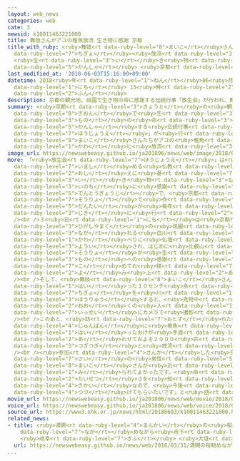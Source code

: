 ```yaml
---
layout: web_news
categories: web
cate: 3
newsid: k10011463221000
title: 舞妓さんがアユの稚魚放流 生き物に感謝 京都
title_with_ruby: <ruby>舞妓<rt data-ruby-level="8">まいこ</rt></ruby>さんがアユの<ruby>稚魚<rt
  data-ruby-level="7">ちぎょ</rt></ruby><ruby>放流<rt data-ruby-level="3">ほうりゅう</rt></ruby>
  <ruby>生<rt data-ruby-level="3">い</rt></ruby>き<ruby>物<rt data-ruby-level="3">もの</rt></ruby>に<ruby>感謝<rt
  data-ruby-level="5">かんしゃ</rt></ruby> <ruby>京都<rt data-ruby-level="3">きょうと</rt></ruby>
last_modified_at: '2018-06-03T15:16:00+09:00'
datetime: 2018<ruby>年<rt data-ruby-level="1">ねん</rt></ruby>06<ruby>月<rt data-ruby-level="1">がつ</rt></ruby>03<ruby>日<rt
  data-ruby-level="1">にち</rt></ruby> 15<ruby>時<rt data-ruby-level="2">じ</rt></ruby>16<ruby>分<rt
  data-ruby-level="2">ふん</rt></ruby>
description: 京都の観光地、祇園で生き物の命に感謝する伝統行事「放生会」が行われ、舞妓さんたちがアユの稚魚を川に放流しました。
summary: <ruby>京都<rt data-ruby-level="3">きょうと</rt></ruby>の<ruby>観光地<rt data-ruby-level="4">かんこうち</rt></ruby>、<ruby>祇園<rt
  data-ruby-level="8">ぎおん</rt></ruby>で<ruby>生<rt data-ruby-level="3">い</rt></ruby>き<ruby>物<rt
  data-ruby-level="3">もの</rt></ruby>の<ruby>命<rt data-ruby-level="3">いのち</rt></ruby>に<ruby>感謝<rt
  data-ruby-level="5">かんしゃ</rt></ruby>する<ruby>伝統行事<rt data-ruby-level="5">でんとうぎょうじ</rt></ruby>「<ruby>放生会<rt
  data-ruby-level="7">ほうじょうえ</rt></ruby>」が<ruby>行<rt data-ruby-level="2">おこな</rt></ruby>われ、<ruby>舞妓<rt
  data-ruby-level="8">まいこ</rt></ruby>さんたちがアユの<ruby>稚魚<rt data-ruby-level="7">ちぎょ</rt></ruby>を<ruby>川<rt
  data-ruby-level="1">かわ</rt></ruby>に<ruby>放流<rt data-ruby-level="3">ほうりゅう</rt></ruby>しました。
image_url: https://newswebeasy.github.io/ja201806/news/web/image/2018/06/03/K10011463221_1806031510_1806031516_01_02.jpg
more: 「<ruby>放生会<rt data-ruby-level="7">ほうじょうえ</rt></ruby>」は<ruby>殺生<rt data-ruby-level="7">せっしょう</rt></ruby>を<ruby>戒<rt
  data-ruby-level="7">いまし</rt></ruby>める<ruby>仏教<rt data-ruby-level="5">ぶっきょう</rt></ruby>の<ruby>教<rt
  data-ruby-level="2">おし</rt></ruby>えに<ruby>基<rt data-ruby-level="7">もと</rt></ruby>づいて、<ruby>生<rt
  data-ruby-level="3">い</rt></ruby>き<ruby>物<rt data-ruby-level="3">もの</rt></ruby>の<ruby>命<rt
  data-ruby-level="3">いのち</rt></ruby>に<ruby>感謝<rt data-ruby-level="5">かんしゃ</rt></ruby>する<ruby>伝統行事<rt
  data-ruby-level="5">でんとうぎょうじ</rt></ruby>で、<ruby>京都<rt data-ruby-level="3">きょうと</rt></ruby>では<ruby>僧侶<rt
  data-ruby-level="7">そうりょ</rt></ruby>で<ruby>作<rt data-ruby-level="2">つく</rt></ruby>る<ruby>団体<rt
  data-ruby-level="5">だんたい</rt></ruby>が<ruby>毎年<rt data-ruby-level="2">まいとし</rt></ruby>この<ruby>時期<rt
  data-ruby-level="3">じき</rt></ruby>に<ruby>行<rt data-ruby-level="2">おこな</rt></ruby>っています。<br
  /><br />３<ruby>日<rt data-ruby-level="1">にち</rt></ruby>は<ruby>京都市<rt data-ruby-level="3">きょうとし</rt></ruby><ruby>東山区<rt
  data-ruby-level="3">ひがしやまく</rt></ruby>の<ruby>祇園<rt data-ruby-level="8">ぎおん</rt></ruby>を<ruby>流<rt
  data-ruby-level="3">なが</rt></ruby>れる<ruby>白川<rt data-ruby-level="1">しらかわ</rt></ruby>の<ruby>川<rt
  data-ruby-level="1">かわ</rt></ruby>べりに<ruby>仏壇<rt data-ruby-level="7">ぶつだん</rt></ruby>が<ruby>用意<rt
  data-ruby-level="3">ようい</rt></ruby>され、はじめに<ruby>比叡山<rt data-ruby-level="8">ひえいざん</rt></ruby>の<ruby>僧侶<rt
  data-ruby-level="7">そうりょ</rt></ruby>が<ruby>生<rt data-ruby-level="3">い</rt></ruby>き<ruby>物<rt
  data-ruby-level="3">もの</rt></ruby>への<ruby>感謝<rt data-ruby-level="5">かんしゃ</rt></ruby>を<ruby>込<rt
  data-ruby-level="7">こ</rt></ruby>めてお<ruby>経<rt data-ruby-level="7">きょう</rt></ruby>を<ruby>読<rt
  data-ruby-level="2">よ</rt></ruby>み<ruby>上<rt data-ruby-level="2">あ</rt></ruby>げました。<br
  /><br />そして、<ruby>舞妓<rt data-ruby-level="8">まいこ</rt></ruby>さん３<ruby>人<rt data-ruby-level="1">にん</rt></ruby>がおけに<ruby>入<rt
  data-ruby-level="1">はい</rt></ruby>った１０センチ<ruby>余<rt data-ruby-level="5">あま</rt></ruby>りのアユの<ruby>稚魚<rt
  data-ruby-level="7">ちぎょ</rt></ruby>を<ruby>川<rt data-ruby-level="1">かわ</rt></ruby>に<ruby>放流<rt
  data-ruby-level="3">ほうりゅう</rt></ruby>すると、<ruby>見物中<rt data-ruby-level="3">けんぶつちゅう</rt></ruby>の<ruby>多<rt
  data-ruby-level="2">おお</rt></ruby>くの<ruby>人<rt data-ruby-level="1">ひと</rt></ruby>が<ruby>一斉<rt
  data-ruby-level="7">いっせい</rt></ruby>にカメラで<ruby>撮影<rt data-ruby-level="7">さつえい</rt></ruby>していました。<br
  /><br />このあと、<ruby>訪<rt data-ruby-level="7">おとず</rt></ruby>れた<ruby>市民<rt data-ruby-level="4">しみん</rt></ruby>にも<ruby>順番<rt
  data-ruby-level="4">じゅんばん</rt></ruby>に<ruby>稚魚<rt data-ruby-level="7">ちぎょ</rt></ruby>の<ruby>入<rt
  data-ruby-level="1">はい</rt></ruby>ったおけが<ruby>手渡<rt data-ruby-level="7">てわた</rt></ruby>され、<ruby>合<rt
  data-ruby-level="2">あ</rt></ruby>わせておよそ２０００<ruby>匹<rt data-ruby-level="7">ひき</rt></ruby>が<ruby>次々<rt
  data-ruby-level="3">つぎつぎ</rt></ruby>と<ruby>放流<rt data-ruby-level="3">ほうりゅう</rt></ruby>されていきました。<br
  /><br /><ruby>参加<rt data-ruby-level="4">さんか</rt></ruby>した<ruby>奈良県<rt data-ruby-level="8">ならけん</rt></ruby>の７３<ruby>歳<rt
  data-ruby-level="7">さい</rt></ruby>の<ruby>男性<rt data-ruby-level="5">だんせい</rt></ruby>は「<ruby>舞妓<rt
  data-ruby-level="8">まいこ</rt></ruby>さんが<ruby>近<rt data-ruby-level="2">ちか</rt></ruby>くで<ruby>見<rt
  data-ruby-level="1">み</rt></ruby>られてよかったです。<ruby>命<rt data-ruby-level="3">いのち</rt></ruby>の<ruby>大切<rt
  data-ruby-level="2">たいせつ</rt></ruby>さを<ruby>知<rt data-ruby-level="2">し</rt></ruby>るいい<ruby>機会<rt
  data-ruby-level="4">きかい</rt></ruby>なので、<ruby>今後<rt data-ruby-level="2">こんご</rt></ruby>も<ruby>続<rt
  data-ruby-level="4">つづ</rt></ruby>けてもらいたいです」と<ruby>話<rt data-ruby-level="2">はな</rt></ruby>していました。
movie_url: https://newswebeasy.github.io/ja201806/news/web/movie/2018/06/03/k10011463221_201806031618_201806031618.mp4
voice_url: https://newswebeasy.github.io/ja201806/news/web/voice/2018/06/03/k10011463221_201806031618_201806031618.mp3
source_url: https://www3.nhk.or.jp/news/html/20180603/k10011463221000.html
related_news:
- title: <ruby>満開<rt data-ruby-level="4">まんかい</rt></ruby>の<ruby>桜<rt data-ruby-level="5">さくら</rt></ruby><ruby>眺<rt
    data-ruby-level="7">なが</rt></ruby>めながら<ruby>舟下<rt data-ruby-level="7">ふなくだ</rt></ruby>り
    <ruby>岐阜<rt data-ruby-level="7">ぎふ</rt></ruby> <ruby>大垣<rt data-ruby-level="7">おおがき</rt></ruby>
  url: https://newswebeasy.github.io/news/web/2018/03/31/満開の桜眺めながら舟下り-岐阜-大垣
...
```


